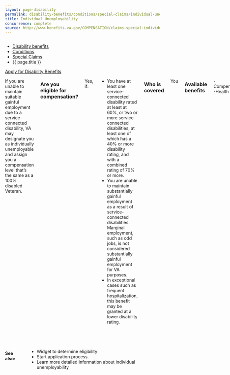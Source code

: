 ```yaml
---
layout: page-disability
permalink: disability-benefits/conditions/special-claims/individual-unemployability/index.html
title: Individual Unemployability
concurrence: complete
source: http://www.benefits.va.gov/COMPENSATION/claims-special-individual_unemployability.asp
---
```


<div class="splash" markdown="0">
<div class="row" markdown="0">
<div class="small-12 columns" markdown="0">

<ul class="breadcrumbs" role="menubar" aria-label="Primary">
<li class="parent"><a href="{{ site.url }}/disability-benefits/">Disability benefits</a></li>
<li class="parent"><a href="{{ site.url }}/disability-benefits/conditions/">Conditions</a></li>
<li class="parent"><a href="{{ site.url }}/disability-benefits/conditions/special-claims/">Special Claims</a></li>
<li class="active">{{ page.title }}</li>
</ul>

</div>
</div>
</div>

<div class="main" role="main" markdown="0">

<div class="action-bar">
  <div class="row">
    <div class="small-12 columns">
      <a class="button small start" href="{{ site.url}}/disability-benefits/get/">Apply for Disability Benefits</a>
    </div>
  </div>  
</div>

<div class="section one" markdown="0">
<div class="primary" markdown="0">
<div class="row" markdown="0">
<div class="small-12 columns" markdown="1">

If you are unable to maintain suitable gainful employment due to a service-connected disability, VA may designate you as individually unemployable and assign you a compensation level that’s the same as a 100% disabled Veteran.

### Are you eligible for compensation?

Yes, if:

- You have at least one service-connected disability rated at least at 60%, or two or more service-connected disabilities, at least one of which has a 40% or more disability rating, and with a combined rating of 70% or more.
- You are unable to maintain substantially gainful employment as a result of service-connected disabilities. Marginal employment, such as odd jobs, is not considered substantially gainful employment for VA purposes. 
- In exceptional cases such as frequent hospitalization, this benefit may be granted at a lower disability rating. 

### Who is covered
You 

### Available benefits
-Compensation 
-Health care

### How it works
When filing your claim, be sure to provide evidence or statements that your disability is preventing you from maintaining substantially gainful employment. Your work and education history will be reviewed.

### Example
A Veteran has a service-connected heart condition that has been evaluated as 60% disabling. She has been able to work without difficulty until last year, when she began to experience chest pain with any exertion. Her physician recommended that she retire as soon as possible. She filed a claim for increased disability compensation. Evidence regarding the Veteran's work history and education were reviewed, and she was designated as individually unemployable due to her service-connected disability and entitled to compensation at the same rate as a 100% disabled Veteran.


</div>
</div>
</div>
</div>

<div class="section secondary" markdown="0">
<div class="row" markdown="0">
<div class="small-12 columns" markdown="1">

#### See also:

- Widget to determine eligibility
- Start application process.
- Learn more detailed information about individual unemployability




</div>
</div>
</div>

</div>
